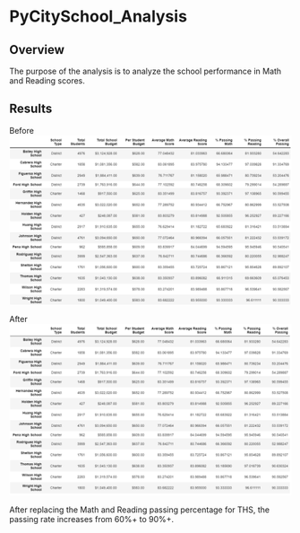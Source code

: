 # PyCitySchool_Analysis

## Overview
The purpose of the analysis is to analyze the school performance in Math and Reading scores.

## Results
Before
![alt text](./Resources/before.png "before")

After
![alt text](./Resources/after.png "after")

After replacing the Math and Reading passing percentage for THS, the passing rate increases from 60%+ to 90%+.